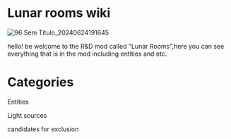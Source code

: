 # Lunar rooms wiki

![96 Sem Título_20240624191645](https://github.com/Redstel/Lunar-rooms-wiki/assets/168801295/ddd7118d-9a76-49a4-aa0c-0aa843687c03)

hello! be welcome to the R&D mod called "Lunar Rooms",here you can see everything that is in the mod including entities and etc. 

# Categories

Entities

Light sources

candidates for exclusion

